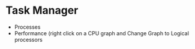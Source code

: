 # Task Manager


* Processes
* Performance (right click on a CPU graph and Change Graph to Logical processors


